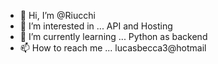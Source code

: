 - 👋 Hi, I’m @Riucchi
- 👀 I’m interested in ... API and Hosting
- 🌱 I’m currently learning ... Python as backend 
- 📫 How to reach me ... lucasbecca3@hotmail

<!---
Riucchi/Riucchi is a ✨ special ✨ repository because its `README.md` (this file) appears on your GitHub profile.
You can click the Preview link to take a look at your changes.
--->
